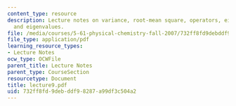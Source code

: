```yaml
---
content_type: resource
description: Lecture notes on variance, root-mean square, operators, eigenfunctions,
  and eigenvalues.
file: /media/courses/5-61-physical-chemistry-fall-2007/732ff8fd9debddf98287a99df3c504a2_lecture9.pdf
file_type: application/pdf
learning_resource_types:
- Lecture Notes
ocw_type: OCWFile
parent_title: Lecture Notes
parent_type: CourseSection
resourcetype: Document
title: lecture9.pdf
uid: 732ff8fd-9deb-ddf9-8287-a99df3c504a2
---
```

